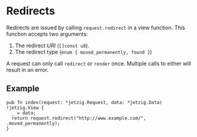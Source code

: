# Redirects

Redirects are issued by calling `request.redirect` in a view function. This function accepts two arguments:

1. The redirect _URI_ (`[]const u8`).
1. The redirect type (`enum { moved_permanently, found }`)

A request can only call `redirect` or `render` once. Multiple calls to either will result in an error.

## Example

```zig
pub fn index(request: *jetzig.Request, data: *jetzig.Data) !jetzig.View {
  _ = data;
  return request.redirect("http://www.example.com/", .moved_permanently);
}
```
